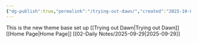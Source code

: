 ```yaml
---
{"dg-publish":true,"permalink":"/trying-out-dawn/","created":"2025-10-01T14:36:12.212-04:00","updated":"2025-10-04T14:30:50.368-04:00"}
---
```




This is the new theme base set up
[[Trying out Dawn\|Trying out Dawn]]
[[Home Page\|Home Page]]
[[02-Daily Notes/2025-09-29\|2025-09-29]]